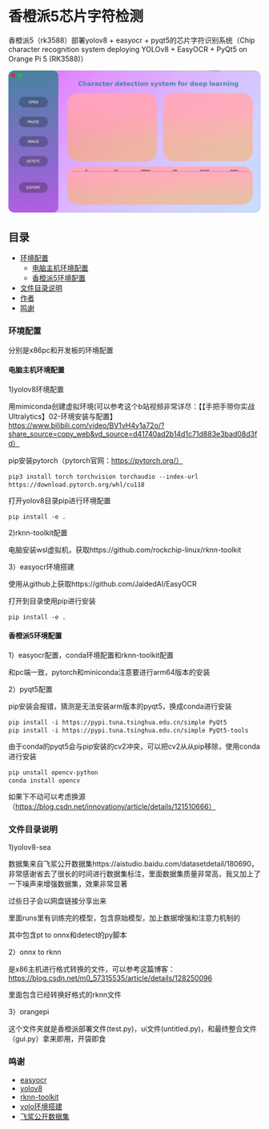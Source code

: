 # 香橙派5芯片字符检测
  香橙派5（rk3588）部署yolov8 + easyocr + pyqt5的芯片字符识别系统（Chip character recognition system deploying YOLOv8 + EasyOCR + PyQt5 on Orange Pi 5 (RK3588)）
<!-- PROJECT SHIELDS -->
<p align="center">
  <a href="https://github.com/ABigCyan/Chip-character-recognition">
    <img src="images/ui.png" alt="Logo" >
  </a>
  
<!-- PROJECT LOGO -->
  
## 目录

- [环境配置](#环境配置)
  - [电脑主机环境配置](#电脑主机环境配置)
  - [香橙派5环境配置](#香橙派5环境配置)
- [文件目录说明](#文件目录说明)
- [作者](#作者)
- [鸣谢](#鸣谢)

### 环境配置
  分别是x86pc和开发板的环境配置

#### 电脑主机环境配置
1)yolov8环境配置

用mimiconda创建虚拟环境(可以参考这个b站视频非常详尽：【【手把手带你实战Ultralytics】02-环境安装与配置】 https://www.bilibili.com/video/BV1vH4y1a72o/?share_source=copy_web&vd_source=d41740ad2b14d1c71d883e3bad08d3fd）

  pip安装pytorch（pytorch官网：https://pytorch.org/）
  
  ```
pip3 install torch torchvision torchaudio --index-url https://download.pytorch.org/whl/cu118
```

  打开yolov8目录pip进行环境配置
  
```
pip install -e .
```

2)rknn-toolkit配置

电脑安装wsl虚拟机，获取https://github.com/rockchip-linux/rknn-toolkit

3）easyocr环境搭建

使用从github上获取https://github.com/JaidedAI/EasyOCR

打开到目录使用pip进行安装

```
pip install -e .
```

#### 香橙派5环境配置

1）easyocr配置，conda环境配置和rknn-toolkit配置

和pc端一致，pytorch和miniconda注意要进行arm64版本的安装

2）pyqt5配置

pip安装会报错，猜测是无法安装arm版本的pyqt5，换成conda进行安装

```
pip install -i https://pypi.tuna.tsinghua.edu.cn/simple PyQt5
pip install -i https://pypi.tuna.tsinghua.edu.cn/simple PyQt5-tools 
```

由于conda的pyqt5会与pip安装的cv2冲突，可以把cv2从从pip移除，使用conda进行安装

```
pip unstall opencv-python
conda install opencv
```

如果下不动可以考虑换源（https://blog.csdn.net/innovationy/article/details/121510666）


### 文件目录说明
1)yolov8-sea 

数据集来自飞浆公开数据集https://aistudio.baidu.com/datasetdetail/180690，非常感谢省去了很长的时间进行数据集标注，里面数据集质量非常高，我又加上了一下噪声来增强数据集，效果非常显著

过些日子会以网盘链接分享出来

里面runs里有训练完的模型，包含原始模型，加上数据增强和注意力机制的

其中包含pt to onnx和detect的py脚本

2）onnx to rknn

是x86主机进行格式转换的文件，可以参考这篇博客：https://blog.csdn.net/m0_57315535/article/details/128250096

里面包含已经转换好格式的rknn文件

3）orangepi

这个文件夹就是香橙派部署文件(test.py)，ui文件(untitled.py)，和最终整合文件（gui.py）拿来即用，开袋即食


### 鸣谢

- [easyocr](https://github.com/JaidedAI/EasyOCR)
- [yolov8](https://github.com/ultralytics/ultralytics)
- [rknn-toolkit](https://github.com/rockchip-linux/rknn-toolkit)
- [yolo环境搭建](https://www.bilibili.com/video/BV1vH4y1a72o/?share_source=copy_web&vd_source=d41740ad2b14d1c71d883e3bad08d3fd）)
- [飞浆公开数据集](https://aistudio.baidu.com/datasetdetail/180690)



